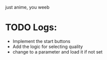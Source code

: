 just anime, you weeb

# TODO Logs:

- Implement the start buttons
- Add the logic for selecting quality
- change to a parameter and load it if not set
